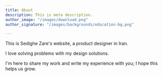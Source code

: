 ```yaml
---
title: About
description: This is meta description.
author_image: "/images/download.png"
author_signature: "/images/backgrounds/education-bg.png"

---
```

This is Sedighe Zare's website, a product designer in Iran.

I love solving problems with my design solutions.

I'm here to share my work and write my experience with you; I hope this helps us grow.